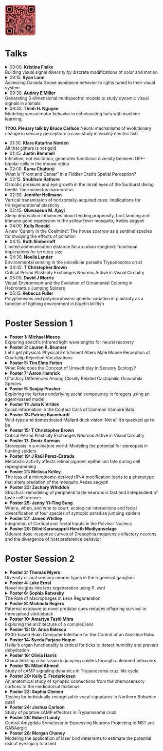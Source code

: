 <img src="qrcode.png" width="100"/><br>

<h1>Talks</h1>
<details>
  <summary>09:00. <b>Kristina Fialko</b><br>Building visual signal diversity by discrete modifications of color and motion</summary>

<p>fialko@uchicago.edu</p>
<p>University of Chicago</p>
<p>Color and pattern are often used in conspecific signaling, but these traits are rarely presented statically. Movement in the form of display behavior is often used during communication and should be integrated in analysis of color and pattern. Displays are typically viewed as more malleable than color and pattern because they can be modified to immediate conditions. Here, I assess the extent to which color patches and displays have co-evolved by conducting a comparative study of aggression displays in 12 species of Old World warblers. Using a combination of high-speed videography and stimulated territorial intrusion experiments, I studied the use of wing movements in several different contexts. Contrary to expectation, I found that the major display remains unvaried across species and contexts, despite interspecific variation in quantity and location of color patches Although displays seem to be essentially the same, there are several exceptions that suggest coevolution of display and patch in response to environmental pressures.</p>

</details>
<details>
  <summary>09:15. <b>Ryan Lunn</b><br>Assessing Canada Goose avoidance behavior to lights tuned to their visual system</summary>

<p>rlunn@purdue.edu</p>
<p>Esteban Fernandez-Juricic (Purdue University); Brad Blackwell  (USDA APHIS)</p>
<p>Birds rely on antipredator behavior to avoid approaching vehicles, like aircraft. When approached by very fast threats such as aircraft, animals must detect and then escape at longer distances to ensure adequate time to avoid an impending collision. One potential solution to increasing the distance at which an animal detects an approaching aircraft is through the use of onboard lighting systems, which have been shown to lead to earlier reactions in some bird species. Importantly, avian vision differs substantially from human vision, particularly in terms of color (wavelength) perception. We used information on the visual system of the Canada Goose to develop a light stimulus of high chromatic contrast, based our knowledge of retinal photoreceptor types, densities, and distribution. Then we ran controlled behavioral experiments, a single-choice test, to understand the responses of Canada geese to lighting treatments (blue, red) and frequencies (steady, pulsing at 2 Hz). Wavelength indeed had a significant effect on the probability avoidance with Canada geese tending to away from the blue light treatment and towards the red light treatment. Additionally, it appears the pulsing light treatment enhanced avoidance response in high ambient light conditions whereas the animals had a higher probability of avoidance in response to the steady light treatment in to the dim ambient light conditions. Our results have implications for onboard lighting design aimed at mitigating bird strikes with the Canada goose, as this species is deemed of high concern due to the safety and economic consequences of bird strikes.</p>

</details>
<details>
  <summary>09:30. <b>Audrey E Miller</b><br>Generating 3-dimensional multispectral models to study dynamic visual signals in animals.</summary>

<p>audreyem@princeton.edu</p>
<p>Benedict G Hogan (Princeton University); Mary Caswell Stoddard (Princeton University)</p>
<p>Animal visual signals are often complex and dynamic. Many visual signals combine aspects of color and pattern with motion in elaborate behavioral displays, adding both spatial and temporal variability to animal color. Despite the recognized importance of spatio-temporal dynamics in animal visual displays, color is frequently treated as a static trait. To understand color signal evolution, it is crucial to capture these spatial and temporal dimensions in our analyses. Technological constraints of current methods limit our ability to analyze colorful visual signals in motion, often leading to the separation of color and behavior in studies of animal signals. Advancements in imaging technologies and the closer integration of fields within ecology and computer science offer new opportunities to characterize dynamic colorful displays in a more comprehensive way. By combining multispectral imaging with photogrammetry and 3D animation, we could analyze these displays in a virtual environment using continuous measures of color that integrate behavior. A key step in developing these virtual methods is creating animatable 3D models with accurate—receiver-specific—color information. Here, we outline a workflow for generating color-accurate 3D models—what we call “3D multispectral models”—and discuss future applications for studying dynamic animal color.</p>

</details>
<details>
  <summary>09:45. <b>Thinh H. Nguyen</b><br>Modeling sensorimotor behavior in echolocating bats with machine learning.</summary>

<p>nguye2t7@mail.uc.edu</p>
<p>Dieter Vanderelst (University of Cincinnati)</p>
<p>Computational models of animal behavior can test hypotheses and reveal limitations in knowledge or understanding. While simulation is a valuable tool, modeling complex sensory behavior is often complicated by the need to select values for unknown model parameters. Moreover, realistically simulating the sensory input experienced by animals is far from trivial. In our computational work on echolocation in bats, we are currently exploring whether machine learning can aid in automatically selecting parameters for models of sensorimotor behavior. We tasked a simulated agent (bat) with moving around an arena constructed of vegetation-like obstacles and approaching objects labeled as food. We postulated bats can successfully forage by appropriately switching between two sensorimotor loops. Using the current sensory input, a neural network activate the governing sensorimotor loop between the two, allowing for a complex mapping between sensory input and actions. We used reinforcement learning to parametrize the neural network. To ensure the acoustic veracity of our simulation environment, we use acoustic data collected using a physical sonar sensor to supply the simulator with a realistic acoustic model of a complex environment. Our results demonstrate the feasibility of using automatic parameter selection in simulation while maintaining the realism of the modeled sensory input.</p>

</details>

<b>11:00. Plenary talk by Bruce Carlson </b>
Neural mechanisms of evolutionary change in sensory perception: a case study in weakly electric fish
<br>

<details>
  <summary>01:30. <b>Klara Katarina Nordén</b><br>All that glitters is not gold</summary>

<p>knorden@princeton.edu</p>
<p>Mary Caswell Stoddard (Princeton University)</p>
<p>Some structural colors in nature are frequently described as giving a metallic sheen - for example hummingbird plumage, jewel beetles and Morpho butterflies. The types of structures underlying these colors include thin-films and photonic crystals. While much attention has been focused on describing the often shifting hues of these structures, there has been no attempt to explain why they appear metallic. We argue that the metallic appearance of some structural colors arise from a combination of two factors: a very low diffuse reflection and a colored specular reflection. This type of reflection is found in metals and is distinct from other material reflections in nature. We suggest that some of the ambiguity surrounding the term "iridescent structural color" can be traced to the frequent confounding of metallic colors with another usage of iridescence: a hue shift with viewing angle. Here, we give metallic a precise meaning distinct from a change in hue with viewing angle. We analyze the reflectance of structurally and pigmentary colored bird plumage and show that some structures that fit our definition of metallic are known to vary little in hue with viewing angle, and some structures that are known to exhibit a pronounced hue shift are not metallic. By separating these two aspects, we simultaneously clarify terminology in structural colors and open up many new interesting questions regarding the perception of metallic colors in animals.</p>

</details>
<details>
  <summary>01:45. <b>Justin Remmell</b><br>Inhibition, not excitation, generates functional diversity between OFF-bipolar cells in the mouse retina</summary>

<p>jdremm01@louisville.edu</p>
<p>Bart Borghuis</p>
<p>In the vertebrate retina, bipolar cells transmit visual information from rod and cone photoreceptors to retinal ganglion cells, which then signal this information to central targets in the brain. The murine bipolar cell population comprises 15 distinct cell types based on genetic expression, morphological characteristics, and light-evoked responses. Functional diversity across bipolar cell types is important and establishes parallel signaling pathways – ‘ON’, ‘OFF’, transient, and sustained that are maintained at subsequent synaptic stages. Yet exactly how different the response properties of identified bipolar cell types are, and what the mechanisms are that generate these differences, remains unclear. For example, it is not known how diverse bipolar cell types encode specific aspects of the visual scene such as temporal contrast and ambient light levels (i.e., luminance). Functional divergence of bipolar cell responses may be due to differences in excitatory or inhibitory signaling from presynaptic partners in a luminance-dependent, cell-type specific manner. To investigate this, we utilized an intact, whole-mount preparation and two-photon fluorescence imaging to target two genetically identified OFF bipolar cell types: one reportedly sustained, BC2, and one reportedly transient, BC4 (Syt2_GFP and Htr2a_EGFP transgenic mouse lines, respectively). Luminance-dependent excitatory and inhibitory inputs were measured using whole-cell patch-clamp electrophysiological recordings. Light-evoked responses were evoked with visual stimuli at increasing luminance levels. Our data show that the light-evoked excitatory drive on to BC2 and BC4 cells was nearly identical whereas the recorded inhibition on to each type was markedly distinct. This shows that light-evoked inhibition, and not excitation, drives functional diversity between these two bipolar cell types. These results further emphasize the significance of synaptic inhibition in shaping diverse neuronal responses in the early visual system.</p>

</details>
<details>
  <summary>02:00. <b>Ruma Chatterji</b><br>What is “Front and Center” in a Fiddler Crab’s Spatial Perception?</summary>

<p>chattera@mail.uc.edu</p>
<p>John E. Layne (University of Cincinnati)</p>
<p>Path integration is a navigation mechanism whereby animals recall their starting point by continuously measuring distances and directions of their movements which are summed to form a single memory-stored vector. This home vector must be stored using some form of coordinates, which establish a frame of reference for the vector, and thus, the animal. Foraging fiddler crabs return to their burrows using this vector-based navigation strategy. While encoding the vector’s length in memory is conceptually straightforward, encoding its direction requires some reference against which the direction is recorded. Put simply, the open question is, what is “front and center” in an animal’s spatial cognition? The most obvious answer is that the vector’s direction is anchored to the animals’ own body axis, but there is reason to believe that this may not be the case, and that horizontal eye position, under the control of an efficient optokinetic system, forms the reference. To test this, we measured eye and body movements during foraging excursions under conditions that allowed either good or poor visual stabilization. Results indicate that crabs with good eye stabilization have more accurate home vectors than those with poor eye stabilization, which favors the eyes-as-vector-reference hypothesis.</p>

</details>
<details>
  <summary>02:15. <b>Shubham Rathore</b><br>Osmotic pressure and eye growth in the larval eyes of the Sunburst diving beetle Thermonectus marmoratus</summary>

<p>rathorst@mail.uc.edu</p>
<p>Ruby Hyland-Brown; Augusta Jester; Isaac Wolff; Joshua Benoit; Elke Buschbeck (University of Cincinnati)</p>
<p>For eyes to maintain proper focus during growth, precise coordination of multiple components is required. This includes the lens and tissues that influence the position of the retina. In animals eye growth can be regulated by both genetic control and visual feedback. While both mechanisms have been characterized in vertebrates and some cephalopods, they have been sparsely addressed in arthropods. For the larval eyes of the predacious diving beetle T. marmoratus evidence suggests that this process is predominantly under genetic control, though specifics remain elusive. However, common physiological processes like transient changes in osmotic pressure could be involved, and we hypothesize that this is the case in T. marmoratus based on their eyes elongating extremely rapidly, within just one-hour post molt. We tested this by exposing larvae to a hyperosmotic medium shortly after their molt, with the expectation that this would interfere with proper eye elongation. We then monitored eye growth, assessed eye focus and evaluated potential deficits in hunting behavior. We found that the hyperosmotic treatment indeed leads to relatively shorter therefore hyperopic (far-sighted) eyes. These data suggest that a biologically ubiquitous mechanism for maintaining homeostasis can be leveraged for the precise regulation of tissue growth.</p>

</details>
<details>
  <summary>02:30. <b>Jennifer Hellmann</b><br>Vertical transmission of horizontally-acquired cues: Implications for transgenerational plasticity</summary>

<p>jhellmann1@udayton.edu</p>
<p>Cassandra Afseth; Andrew Shim; Samantha Anderson; Alison M. Bell (University of Illinois)</p>
<p>There is growing evidence that offspring receive information about their environment vertically from their parents (transgenerational plasticity). At the same time, organisms can gain information about the environment horizontally, from conspecifics. An underexplored possibility is that horizontally-acquired information might be transmitted vertically across generations. For example, non-parents experience predation risk, inducing changes in visual (e.g., antipredator behavior, color) or olfactory (e.g., hormones) cues. If parents detect and respond to those visual or olfactory cues from non-parents, then transgenerational plasticity could be induced even if the parent never experienced predation risk directly. In this study, we provide evidence that horizontally-acquired information can be transmitted vertically across generations. Three-spined stickleback (Gasterosteus aculeatus) fathers produced larval offspring with altered antipredator behavior when they received visual and olfactory cues from predator-chased neighbors. Although fathers never saw the predator, changes in offspring traits were similar to those induced by direct paternal exposure to predation risk. These findings suggest that cues gleaned from conspecifics can be transmitted vertically. The implications of simultaneous horizontal and vertical transmission are widely appreciated in disease and culture; our results suggest that they could be equally important for the maintenance of phenotypic variation and information flow within and across generations.</p>

</details>
<details>
  <summary>02:45. <b>Oluwaseun M. Ajayi</b><br>Sleep deprivation influences blood feeding propensity, host landing and immune gene expression in the yellow fever mosquito, Aedes aegypti</summary>

<p>ajayiom@mail.uc.edu</p>
<p>Evan S. Smith (University of Cincinnati); Lucas A. Gleitz (University of Cincinnati); Justin M. Marlman (University of Cincinnati); Clément Vinauger (Virginia Polytechnic Institute and State University); Joshua B. Benoit (University of Cincinnati)</p>
<p>In insects, sleep deprivation (SD) significantly impacts a diverse range of essential processes including metabolism, reproduction, cognition, and immunity. We have recently established the sleep profiles of mosquitoes, showing the occurrence of more sleep in the nighttime and daytime for day-active and night-active species, respectively. Here, we evaluate how SD impacts some indices of vectorial capacity using behavioral and gene expression assays. Aedes aegypti mosquitoes were subjected to sleep deprivation in the dark phase (where sleep is well consolidated) through the delivery of vibration stimuli, which caused a reduction in blood-feeding propensity (about 54%) and host landing relative to control mosquitoes 4 hours post SD. RNA-seq analysis identified 112 upregulated and 64 downregulated genes in sleep-deprived mosquitoes with respect to those allowed full sleep. Functional enrichment analysis showed an increase in factors associated with defense and immune responses, which are critical for mosquitoes as vectors of pathogenic organisms. Results from this study provide insight into the potential influence of sleep deprivation in mosquitoes on disease transmission.</p>

</details>
<details>
  <summary>04:00. <b>Kelly Ronald</b><br>A new ‘Canary in the Coalmine’: The house sparrow as a sentinel species for studying the effects of pollution</summary>

<p>ronald@hope.edu</p>
<p>Dr. Gonzalez Pech, Sarah Grimes, Linda Nduwimana, Lindsay Jankowski, Molly McLinden, Olivia Sprys-Tellner, Peyton Hallemann, and Jacob Bergstrom (Hope College)</p>
<p>Urbanization has increased pollution in our cities; this pollution includes both physical particulate matter (PM) and sensory (e.g. noise) pollution. Our lab is interested in exploring the effects of urbanization on an avian model, the house sparrow (Passer domesticus). House sparrows cohabitate around humans and are exposed to the full range of anthropogenic pollutants. We combined both an observational and experimental approach to investigate how the Auditory Brainstem Response is altered with exposure to urbanization and iron oxide nanoparticles (IONPs), a main component of PM. We hypothesized that hearing sensitivity would be negatively affected by urbanization level and by exposure to IONPs. Our preliminary results suggest that auditory thresholds (i.e., the lowest level of sound that can be distinguished) are impacted by both an urbanization gradient and exposure to IONPs but that this relationship is frequency-dependent. Our data will inform how avian species are impacted by human activity.</p>

</details>
<details>
  <summary>04:15. <b>Ruth Simberloff</b><br>Limited communication distance for an urban songbird: functional implications for territory size</summary>

<p>rsimberloff@gmail.com</p>
<p>Jennifer Phillips (Texas A&M University); Graham Derryberry (University of Tennessee); Elizabeth Derryberry (University of Tennessee)</p>
<p>Many studies demonstrate that urban noise interferes with animal communication by masking acoustic signals such as birdsong, but the functional consequences of impaired communication are still not well understood. Although many bird species sing at higher amplitude in noise pollution, communication distance is still reduced in noisy urban soundscapes. Song is a long-distance signal that functions to attract a mate and defend a territory, so a reduction in communication distance could negatively influence a male’s reproductive or competitive success. Reduced territorial success could manifest as more frequent territorial intrusions, reduced territory quality, or reduced territory size. We examined the relationship between communication distance and territory size in white-crowned sparrows (Zonotrichia leucophrys) across an urban-rural gradient in the San Francisco Bay Area in Spring 2021. We mapped the territories of male white-crowned sparrows and calculated territory size as the 95% utilization distribution using a kernel density estimator. We measured the amplitude of each male’s songs as well as background and ambient noise levels on his territory, which we then used to calculate the communication distance of each song. We found the mean communication distance of each individual and assessed its relationship to territory size. the communication distance of a bird’s songs significantly predict his territory size, such that birds with shorter communication distance tend to have smaller territories. This suggests that communication distance may influence the size of songbird territories. This finding strengthens our understanding of the link between communication and its fitness-related functions – an important frontier in the study of birdsong. It also underlines the potential complexity of the impacts of the anthropogenic soundscape upon animal behavior.</p>

</details>
<details>
  <summary>04:30. <b>Noelia Lander</b><br>Environmental sensing in the unicellular parasite Trypanosoma cruzi</summary>

<p>landernm@ucmail.uc.edu</p>
<p>Miguel Chiurillo, Milad Ahmed, Joshua Carlson, Holland Tolliver, and Aqsa Raja</p>
<p>Trypanosoma cruzi life cycle alternates between a vertebrate host and an insect vector. To survive drastic microenvironmental changes it differentiates into four developmental stages. How the parasite senses these changes and what are the main players in these signal transduction pathways, are some of the questions we seek to answer. 3',5'-cyclic AMP (cAMP) is a universal second messenger that mediates cell differentiation in T. cruzi. Adenylyl cyclases (ACs) catalyze the conversion of ATP to cAMP, while phosphodiesterases (PDEs) remove the intracellular signal. Canonical cAMP effectors (EPAC and PKA) are either absent or cAMP unresponsive in trypanosomes. cAMP response proteins (CARPs) are proposed alternative effectors. We have identified different cAMP signaling players in two microdomains of the parasite: the distal flagellar domain and the contractile vacuole complex. Generating mutant cell lines for the overexpression of ACs, endogenous tagging of putative cAMP effectors and ablation of CARP genes, we found that cAMP plays a role in cell adhesion and osmoregulation, highlighting the importance of this second messenger throughout T. cruzi life cycle. We hypothesize that the contractile vacuole and the flagellar tip of T. cruzi are cAMP signaling domains where it senses osmotic stress and cell contact, triggering cell adhesion and differentiation.</p>

</details>
<details>
  <summary>04:45. <b>T Christopher Brown</b><br>Critical Period Plasticity Exchanges Neurons Active in Visual Circuitry</summary>

<p>tcbrow12@louisville.edu</p>
<p>AW McGee (University of Louisville)</p>
<p>Abnormal visual experience during a developmental critical period can yield enduring deficits in visual function. Yet how experience-dependent plasticity alters the properties of individual neurons and composition of visual circuitry are unclear. Here we measured with calcium imaging how monocular deprivation during the critical period disrupts binocularity for thousands of neurons in visual cortex. Tracking the tuning properties of nearly a thousand neurons revealed that abnormal vision interconverts monocular and binocular neurons to alter eye dominance through the ratio of monocular neurons. In addition, some neurons more responsive to the deprived eye were silenced and previously unresponsive neurons were recruited. Thus, plasticity during the critical period adapts to recent experience by both altering the tuning properties of responsive neurons and exchanging neurons active in visual circuitry.</p>

</details>
<details>
  <summary>05:00. <b>David J Morris</b><br>Visual Environment and the Evolution of Ornamental Coloring in Habronattus Jumping Spiders</summary>

<p>morri2dd@mail.uc.edu</p>
<p>Helean Shelton (University of Cincinnati); David Outomuro (University of Pittsburgh); Nathan Morehouse (University of Cincinnati)</p>
<p>The sensory drive hypothesis predicts that organismal signals and the sensory systems perceiving them will become adapted to local environments under selection to increase signaling efficacy. Courtship signals are particularly interesting because their divergence can lead to reproductive isolation and eventual speciation. Thus, evaluating to what extent sensory drive may be responsible for the evolutionary diversification of courtship signals promises to deepen our understanding of the processes governing speciation. The paradise jumping spiders (genus Habronattus) of North America are an excellent study system for questions of signal divergence and diversification. Males have evolved complex multimodal courtship displays to convince large cannibalistic females that they are mates instead of meals. Visual appearance of male spiders varies greatly between species, perhaps caused by adaptation via sensory drive to the diverse range of habitats that this genus lives in. To test whether male color ornaments have evolved by sensory drive, we collected individuals from two dozen species of Habronattus found in diverse environments across North America. We characterized the light environments of multiple microhabitats per species with a field-portable spectrometer to measure the illuminance and background reflectance. We then measured both male and female spiders’ anterior facing colors using hyperspectral imaging, capturing hundreds of reflectance spectra for each specimen. Finally, we combined these high-throughput reflectance spectra and environmental measurements with Habronattus color vision parameters in a receptor noise limited modeling framework to determine how salient male ornaments are within their native habitats versus those of congeners. Future work will incorporate ornamental salience data and phylogenetic comparative methods to determine whether the relationship between organismal signal and environmental variation has impacted the diversification of genus Habronattus.</p>

</details>
<details>
  <summary>05:15. <b>Rebecca Fuller</b><br>Polyphenisms and polymorphisms: genetic variation in plasticity as a function of lighting environment in bluefin killifish</summary>

<p>rcfuller@illinois.edu</p>
<p>Ben Sandkam, Joe Travis, Katie McGhee, Matt Schrader (University of Louisville)</p>
<p>The presence of stable color polymorphisms within populations begs the question of how genetic variation is maintained. Consistent variation among populations in coloration, especially when correlated with variation in lighting conditions, raises questions about whether lighting conditions affect either the fulcrum of those balanced polymorphisms, the plastic expression of coloration, or both. Color patterns in male bluefin killifish provoke both types of questions. Red and yellow morphs are common in all populations. Blue males are more common in tannin-stained swamps relative to clear springs. Here we combined crosses with a manipulation of light to explore how genetic variation and phenotypic plasticity shape these patterns. We found that the variation in coloration is attributable mainly to two axes of variation: (1) a red-yellow axis with yellow being dominant to red, and (2) a blue axis that can override red-yellow and is controlled by genetics, phenotypic plasticity, and genetic variation for phenotypic plasticity. The variation among populations in plasticity suggests it is adaptive in some populations but not others. The variation among sires in plasticity within the swamp population suggests balancing selection may be acting not only on the red-yellow polymorphism but also on plasticity for blue coloration.</p>

</details>
<h1>Poster Session 1</h1>
<details>
  <summary><b>Poster 1: Michael Meece</b><br>Exploring specific infrared light wavelengths for neural recovery</summary>

<p>Elke Buschbeck, Thiane Thiam, Ngozi Okeke</p>
<p>It has previously been shown that long-wavelength light in the near-infrared to infrared range can promote healing of damaged tissue. While poorly understood, this is likely mediated by modulation of metabolic activity relating to the rate of ATP production. Retinal degeneration and recovery are powerful models in which to study this phenomenon. Biochemical assays have shown that 810 nm and 950 nm light can increase or decrease the production rate of ATP respectively. However, the impact of these wavelengths on retinal health has not been assessed. We investigated the recovery of the retina in White (w1118) mutant Drosophila melanogaster following a regime of light-induced damage and subsequent repeated exposure to either 810 nm or 950 nm light. Retinal health was examined electrophysiologically via electroretinography and by investigating the retinal ultrastructure. We found that 810 nm light promoted retinal recovery, whereas 950 nm light impeded recovery. These findings are consistent with previous implications about the importance of ATP in the recovery of damaged tissues and highlight how modulation with highly specific wavelength bands can have very different effects on neural health.</p>

</details>
<details>
  <summary><b>Poster 3: Lauren R. Brunner</b><br>Let’s get physical: Physical Enrichment Alters Male Mouse Perception of Courtship Rejection Vocalizations</summary>

<p>Aejah M. Van Dyke, Tuskegee University; Dr. Laura M. Hurley, Indiana University</p>
<p>Both sensory and motor environmental enrichment (EE) are often employed in laboratory settings in order to improve animal welfare through promoting more naturalistically complex environments. However, few studies have explored the effects of EE on social communication. Here, we evaluate the effects of both social and physical enrichment on the perception of negatively valenced vocal signals in male house mice. During courtship interactions, female mice produce broadband vocalizations (BBVs, or squeaks), which can be associated with courtship rejection. Male mice produce prosocial USVs in courtship interactions and decrease their USV output in response to BBV playback. In this study, we used a 2x2 experimental design in which mice were either in social housing (S+) or isolated housing (S-), and either physically enriched housing (P+), or physically deprived housing (P-) for four weeks, creating four distinct groups with varying levels of social and physical enrichment: S+P+, S+P-, S-P+, and S-P-. Mice then underwent a split cage paradigm in which limited contact with a female mouse was allowed through a plexiglass barrier for fifteen minutes during which they were exposed to 5 minutes of silence (baseline), 5 minutes of BBV playback, and another 5 minutes of silence (recovery). USV production was measured to gauge perception of the BBVs. There was a significant effect of both social and physical enrichment level on baseline USV production, with P+ increasing and S+ decreasing baseline USV production. Mice exposed to physical enrichment, regardless of their social enrichment level, also produced significantly longer USVs than physically deprived mice. Physical enrichment also altered mouse perception of courtship rejection signals and the trajectory of vocal behavior during and after BBV playback, with P+ causing a decreased response to playback and decreased recovery after playback. Surprisingly, social treatment did not significantly affect these measurements, suggesting that physical enrichment powerfully alters mouse perception and vocal production in a social interaction, while social enrichment alone does not.</p>

</details>
<details>
  <summary><b>Poster 5: Tim Elmo Feiten</b><br>What Role does the Concept of Umwelt play in Sensory Ecology?</summary>

<p></p>
<p>Jakob von Uexküll (1864 – 1944) coined the concept of Umwelt to talk about the different worlds experienced by animals according to their specific sensory and motor capabilites. He had an important influence on ethology, partly through the work of Konrad Lorenz, and the term Umwelt is still used today in some fields of biology. I want to find out two things: a) How prevalent is the term Umwelt among sensory ecologists today and what do they take it to mean? b) What role does the subjective experience of animals play for sensory ecology in general? My poster poses these two questions to the scientists present at Sensorium 2022 and serves as a general invitation for dialogue about the status of subjective experience in the study of behavior, sensation, and environments. To provide some more structure for possible conversations, the poster summarizes two main lines of historical disagreement about Uexküll’s thought: Do Umwelten belong to individual organisms or to entire species? And is an Umwelt selected from a larger set of pre-existing elements or is it actively constructed by the living subject?</p>

</details>
<details>
  <summary><b>Poster 7: Aaron Hamrick</b><br>Olfactory Differences Among Closely Related Cactophilic Drosophila Species</summary>

<p>Stephanie M. Rollmann and John E. Layne</p>
<p>Evolutionary divergence of behavioral traits during adaptation to changes in the environment has been well documented in many animals. This divergence is often manifested in sensory systems, for instance, changes in the available host plants leads to shifts in behavioral preference of the insects that exploit them, and changes in the olfactory system that the insects use to identify and locate them. Some progress has been made in understanding the neural basis of such sensory modifications, both within and between Drosophila species. Shifts in host plants have been shown to correspond with changes in the sensitivity and selectivity of olfactory sensory neurons (OSNs) to odor cues and/or changes in the number of select subtypes of OSNs. However, the extent to which such changes are lineage-specific, and thus due more to ancestry than to adaptation, remains to be determined. This research examines odorant responses by OSNs in six closely related pairs of Drosophila species from the Drosophila repleta group that feed and breed on cactus. Results indicate marked differences in neurophysiological response from several study species who have shifted host plant preference from the ancestral cactus – prickly pear – to columnar cactus, or to both the ancestral and new type of cactus, i.e., they have become polymorphic.</p>

</details>
<details>
  <summary><b>Poster 9: Sanjay Prasher</b><br>Exploring the factors underlying social competency in foragers using an agent-based model</summary>

<p>Elizabeth A. Hobson, University of Cincinnati</p>
<p>Social connectedness allows animals to benefit from conspecifics (e.g., by gaining valuable information from knowledgeable individuals). Socially competent animals should affiliate more with informed individuals to increase the chances of benefiting from their activity. We used an agent-based model to evaluate how access to a food resource impacts an informed agent’s social centrality when conspecifics have varying degrees of social competence. We modeled foraging on a food patch, which only an informed individual can activate, and tested how attention (probability of perceiving successful foragers), preference (probability of approaching successful foragers), and memory (number of time steps remembered) affected foraging success. To understand whether these parameters may underlie social competency, we compared the foraging success of non-producers and the producer’s strength in a proximity network between simulations with different combinations of parameter values. This modeling approach will serve as a useful tool in understanding the potential cognitive mechanisms underlying social competency and producing predictions for empirical work.</p>

</details>
<details>
  <summary><b>Poster 11: Julia K Vrtilek</b><br>Social Information in the Contact Calls of Common Vampire Bats</summary>

<p>Grace Smith-Vidaurre (Rockefeller University, University of Cincinnati) and Gerald G. Carter (The Ohio State University, Smithsonian Tropical Research Institute)</p>
<p>When adult common vampire bats (Desmodus rotundus) are socially isolated, they produce contact calls. These calls contain enough information for individual recognition and can attract past food-sharing partners. However, it remains unclear whether vampire bat contact calls also contain other social information. Other bat species have been shown to produce learned vocalizations that convey group identity and allow them to recognize unrelated groupmates. To identify what social information vampire bat contact calls contain, we recorded more than 800,000 contact calls made by 76 individuals from seven colonies. To determine pairwise vocal similarity, we used 27 spectral and temporal measures of calls to classify calls to bats. We then asked whether calls contained three types of social information by testing whether multivariate acoustic distance was predicted by kinship (based on known maternities and 17 microsatellite markers), familiarity (time spent together in captivity), and the strength of social bonds (rate of food sharing). Our preliminary results indicate that call similarity is higher in kin (vs nonkin), pairs from the same wild colony (vs different colonies), nonkin pairs from distant sites housed together in captivity (vs pairs that did not meet), and nonkin that share food (vs nonkin that did not). These results are consistent with vocal convergence during social bond formation.</p>

</details>
<details>
  <summary><b>Poster 13: Patrice Baumhardt</b><br>Wild-type and domesticated Mallard duck vision: Not all it’s quacked up to be.</summary>

<p>, Purdue University Department of Biological Sciences</p>
<p>The use of domesticated avian model species (e.g. Chicken and Pigeon) have been used prevalently in the literature to characterize the vision of all birds within their clade. Over the past few decades, evidence has accumulated revealing there is a large amount of variation in the anatomical and physiological properties between different avian species visual systems. Are model species in the literature representative of their clade or even their own species in its wild-type form? We characterized the visual system of adult Mallard ducks, both in the wild-type form (Anas platyrhynchos) and the domesticated form (Anas platyrhynchos domesticus). We found differences in eye size, visual pigment sensitivity, oil droplet absorbance, and the relative density of the photoreceptors across the retina between the two forms. Behavioral studies are needed to confirm how these visual system characteristics could affect the behavior of the wild-type and domesticated mallard, but our findings indicate that caution is needed when characterizing a wild species’ visual system based entirely on its domesticated form.</p>

</details>
<details>
  <summary><b>Poster 15: T Christopher Brown</b><br>Critical Period Plasticity Exchanges Neurons Active in Visual Circuitry</summary>

<p>AW McGee University of Louisville</p>
<p>Abnormal visual experience during a developmental critical period can yield enduring deficits in visual function. Yet how experience-dependent plasticity alters the properties of individual neurons and composition of visual circuitry are unclear. Here we measured with calcium imaging how monocular deprivation during the critical period disrupts binocularity for thousands of neurons in visual cortex. Tracking the tuning properties of nearly a thousand neurons revealed that abnormal vision interconverts monocular and binocular neurons to alter eye dominance through the ratio of monocular neurons. In addition, some neurons more responsive to the deprived eye were silenced and previously unresponsive neurons were recruited. Thus, plasticity during the critical period adapts to recent experience by both altering the tuning properties of responsive neurons and exchanging neurons active in visual circuitry.</p>

</details>
<details>
  <summary><b>Poster 17: Deniz Korman</b><br>Stereopsis in a miniature world: Modeling the potential for stereopsis in hunting spiders</summary>

<p>Nathan I. Morehouse</p>
<p>The ability to perceive the spatial structure of one's environment is an integral part of vision. As such, most sighted animals possess the ability to extract depth information via their eyes. Yet, our understanding of depth perception is mostly limited to vertebrate, and largely primate systems. Hunting spiders present an opportune system to expand our understanding of depth perception to invertebrates. Equipped with 4 pairs of camera eyes and unmatched spatial resolution for animals their size, hunting spiders can navigate 3D environments, plan detours, and catch prey from a distance with precise lunges. These behaviors require acute spatial information, but we know very little about how these spiders perceive depth. In particular, the use of stereopsis by hunting spiders has been largely dismissed; their closely-positioned eyes (<< 1cm separation) are assumed to limit the utility of binocular disparity. However, binocular disparity is dictated by viewing distance, as well as eye separation, and the common dismissal fails to account for the short distances at which these miniature animals interact with their environment. We modeled the binocular disparity between eye-pairs of different hunting spider families viewing targets at behaviorally relevant distances. Our results indicated that some spider species have visual systems that allow them to utilize stereopsis and obtain precise depth information, whereas others do not have high enough acuity to detect small disparities. In fact, the binocular disparities for the stereoscopic species were comparable to those of toads, another non-primate system known to utilize stereopsis. This is a first step in our ongoing efforts to explain depth perception across hunting spiders through morphological and behavioral studies.</p>

</details>
<details>
  <summary><b>Poster 19: J Raúl Perez-Estrada</b><br>Metabolic activity affects retinal pigment epithelium fate during cell reprogramming</summary>

<p>perezej@miamioh.edu, J. Raúl Perez-Estrada, Jared A. Tangeman, Maeve Proto-Newton, Harshavardhan Sanaka, Byran Smucker, and Katia Del Rio-Tsonis</p>
<p>Metabolism is a network of biochemical reactions that occurs in all organisms. It is necessary to produce the energy and metabolites required by living organisms for biological functions. However, how metabolic activity affects or regulates cellular processes such as cell proliferation, cell differentiation, and cell reprogramming is not entirely understood. Here, we characterized the reprogramming of the retinal pigment epithelium (RPE) using RPE explants collected from chicken embryos. RPE is a plastic tissue capable of reprogramming into the retina in the presence of FGF2. Using RNAseq, we found that glycolysis genes were upregulated during reprogramming along with cell proliferation and neural genes. In contrast, RPE-related genes were downregulated in the presence of FGF2, indicating that RPE cells had lost their identity. By manipulating the cell media composition, we found that glucose, glutamine, and pyruvate are carbon sources that can be used by the RPE to be able to reprogram. Glycolysis inhibition blocks RPE reprogramming independently of the carbon source, indicating a requirement of this pathway for RPE reprogramming. Interestingly, induction of oxidative metabolism (OXPHOX) by activation of PDH, promotes an epithelial-mesenchymal transition (EMT) program that is FGF2 dependent. Supplementation of the medium with N-Acetyl Cysteine (NAC), partially redirects RPE to a neural fate when OXPHOX is activated, suggesting OXPHOX might produce an oxidative environment that promotes RPE reprogramming into mesenchyme fate. These findings provide evidence of how metabolism affects the cellular fate of plastic tissues such as RPE. In addition, our results might contribute to understanding RPE-related diseases such as age-related macular degeneration.</p>

</details>
<details>
  <summary><b>Poster 21: Melissa Kelley</b><br>The loss of a microbiome-derived tRNA modification leads to a phenotype that alters predation of the mosquito Aedes aegypti</summary>

<p>Shubham Rathore (University of Cincinnati), Melissa Uhran (University of Cincinnati), Elke K. Buschbeck (University of Cincinnati), Joshua B. Benoit (University of CincinnatiC)</p>
<p>Transfer RNA (tRNA) bring the amino acid to the ribosome during protein synthesis. Chemical modifications to tRNA are required for proper functioning and accurate translation of messenger RNA codons. Modification to the anticodon influences decoding of codons by the tRNA and thus directly affects protein synthesis. Queuosine (Q) is an anticodon modification required for decoding codons of four amino acids. Q is synthesized in bacteria and eukaryotes have enzymes to salvage it from their microbiome. In mosquitoes, the microbiome affects immune response, environmental changes, and reproduction. Given mosquitoes are unable to synthesize Q, we hypothesized that the microbiome is critical to the maintenance of Q levels. Here, we show that growth of mosquito larvae with a microbiome of only E. coli lacking Q (∆queA) leads to lower Q levels in larval tRNA. Furthermore, we demonstrate that there are phenotypic effects on the coloration of ∆queA larvae. Lower Q levels correlate with less pigmentation and likely melanin which is critical to mosquito physiology. Lastly, we evaluate the effects on predation of mosquito larvae by the sunburst diving beetle (Thermonectus marmoratus). Overall, we show that the microbiome composition affects tRNA modification levels which affects phenotypes that alter predation of mosquito larvae.</p>

</details>
<details>
  <summary><b>Poster 23: Zachary Whiddon</b><br>Structural remodeling of peripheral taste neurons is fast and independent of taste cell turnover</summary>

<p>Aaron McGee, Robin Krimm</p>
<p>Taste receptor cells are constantly replaced in taste buds as old cells die and new cells migrate in from a pool of progenitors at the base of each bud. The perception of taste relies on new receptor cells integrating with existing neural circuitry, yet how these new cells connect with a taste neuron is unknown. Do taste neurons seek out new taste cells in the bud? Or is the axonal arbor of taste neurons fixed and taste cells migrate to replace older cells or contact the axon at a new location? We measured the motility and branching of individual taste receptive arbors, the portion of the axon innervating taste buds, over time with two-photon in vivo microscopy. Terminal branches of taste receptive arbors continuously and rapidly remodel within the taste bud. This remodeling is faster than predicted by taste bud cell renewal. However, taste receptive arbors did enter a new taste bud in longitudinal imaging studies lasting 100 days. Surprisingly, ablating new taste cells with chemotherapeutic agents revealed that remodeling of the terminal branches of taste receptive arbors does not rely of the renewal of taste bud cells. Thus, taste buds are innervated by a stable number of taste neurons that are constantly remodeling their branching patterns independent of taste cell turnover. This axonal structural plasticity provides a mechanism for the continuity of function for taste neurons.</p>

</details>
<details>
  <summary><b>Poster 25: Jenny Yi-Ting Sung</b><br>Where, when, and who to court: ecological interactions and facial diversification of four species of syntopic paradise jumping spiders</summary>

<p>David J. Morris, University of Cincinnati; David Outomuro, University of Pittsburgh; Nathan I. Morehouse, University of Cincinnati</p>
<p>During courtship, animals face the challenge of communicating their identity or status to the appropriate audience, e.g., viable, receptive mates. The costs of being misidentified can often be high, ranging from wasted energy and reproductive resources to loss of life, as seen in precopulatory sexual cannibalism in spiders. So what traits do animals rely on to communicate their species identity? In paradise jumping spiders (genus /Habronattus/), males flaunt colorful and distinctive species-specific facial patterns. We hypothesized that male /Habronattus/ faces may contribute to communicating species identity, and these faces may have diversified in response to reinforcement selection. In this study, we characterized the spatiotemporal niche partitioning and male facial patterns of 4 syntopic /Habronattus/ species. We predicted that species with less niche partitioning (i.e., higher likelihood of interspecific interactions) would exhibit greater divergence in male facial patterns. First, we evaluated niche partitioning by quantifying habitat usage, spatiotemporal distribution and overlap, and interactions of spiders at the Edge of Appalachia Nature Preserve, Ohio. Next, we quantified spider facial patterns using hyperspectral imaging techniques. Lastly, we examined the relationship between spatiotemporal niche partitioning and facial pattern divergence. We discuss the results in the context of likely ecological and behavioral reproductive isolation in this syntopic community.</p>

</details>
<details>
  <summary><b>Poster 27: James Whitley</b><br>Integration of Cortical and Tectal Inputs in the Pulvinar Nucleus</summary>

<p>Kierra Mason: ASNB, University of Louisville; Nazratan Naeem: ASNB, University of Louisville; Sean Masterson: ASNB, University of Louisville; Arkadiusz Slusarczyk: ASNB, University of Louisville; Martha Bickford: ASNB, University of Louisville</p>
<p>Across sensory modalities, the segregation of distinct features of the sensory environment into parallel streams of information has proven a fundamental organizing principle. In the pulvinar nucleus (PUL), extensive reciprocal connections with most visual cortical areas and a lack of clearly defined cell types have made it difficult to link its anatomical organization with functional response properties. However, study of the projections from the superior colliculus (SC) to the PUL can provide a starting point for deciphering how anatomically defined components may be differentially involved in the various functions ascribed to the PUL. Using confocal microscopy, we observed a region occupying the caudal medial PUL that received highly convergent, bilateral projections from SC, whereas a region occupying the lateral PUL received only ipsilateral, topographically organized inputs from SC. Additionally, inputs to these anatomically defined regions showed a high degree of convergence with inputs from both layer 5 and layer 6 cortical neurons and displayed unique short term synaptic plasticity. Our results indicate a surprising level of convergence across anatomically defined PUL regions, highlighting its importance in integrating a diversity of visual information.</p>

</details>
<details>
  <summary><b>Poster 29: Dilini Karunappuli Herath Mudiyanselage</b><br>Odorant dose-response curves of Drosophila mojavensis olfactory neurons and the divergence of host preference behavior</summary>

<p>John E. Layne, Stephanie M. Rollmann, Department of Biological Sciences, University of Cincinnati, Cincinnati, OH 45221, USA</p>
<p>Animal habitats may contain heterogeneities in important factors such as the plants that are locally available. Animals that specialize on these plants may encounter different plant-derived sensory cues in different locales. Evolutionary adaptation to different plant cues may result in evolutionary divergence, reproductive isolation, and speciation. Divergent traits include behavioral preference for local plants and sensitivity to plant cues in the peripheral nervous system. The cues and sensations involved are primarily chemical and olfactory, the latter initiated by olfactory sensory neurons (OSNs) that express odorant receptor genes. The cactophilic fly Drosophila mojavensis occurs as four geographically isolated populations in the deserts of southwestern North America. Each population is an obligate specialist that feeds and breeds on one of four different cactus species. A model for incipient speciation, D. mojavensis has been studied for their olfactory responses (behavioral and neuro-sensory) to odorants, especially cactus-derived volatiles. This revealed differences between the populations in OSN sensitivity which are hypothesized to have arisen due to variation in receptor expression or amino acid sequence, each of which are major ways for species to evolve divergence in sensory capability and behavior. In the present study we characterize the differential sensitivity – adaptive divergence – of D. mojavensis OSNs to a range of concentrations of stimulus odorants, rather than the more typical single concentration. The resulting dose-response curves provide a more definitive measure, compared to single concentrations, of the amount, direction and even the existence of any potential divergence, indicated by a left- or rightward shift of the curve. Also, the slope of the curve shows the binding affinity of the OSNs, which may provide a hint as to the mechanistic cause of the divergence, e.g., difference in receptor expression levels, difference in receptor amino acid sequences.</p>

</details>
<h1>Poster Session 2</h1>
<details>
  <summary><b>Poster 2: Thomas Myers</b><br>Diversity or oral sensory neuron types in the trigeminal ganglion.</summary>

<p>Joe Breza - University of Eastern Michigan, Robin Krimm University of Louisville</p>
<p>The trigeminal ganglion is home to somatosensory neurons whose processes innervate the entire head and neck. To date, little is known about somatosensory neuron types that innervate the oral cavity. Here, I recorded from mechanosensitive and thermosensitive neurons innervating the oral cavity. I found that the tongue was innervated by slow adapting (SA) or rapid adapting (RA) based on their response to force, and further categorized by their conduction velocity. A subset of anterior tongue and lip mechanosensory neurons were optogenetically identified as Parvalbumin+ (Pvalb+). Pvalb+ neurons tended to be fast Aβ, rapidly adapting neurons. To examine the innervation patterns of these neurons, I labeled them at different ages and compared their patterns to other known markers for somatosensory types that innervate tongue. Pvalb+ neurons are not visible until later postnatal ages, they innervate most fungiform papillae. Pvalb+ neurons also innervated fewer filiform papillae than both Neurofilament+ and CRGP+ neurons. In addition, they have distinctive morphological characteristics compared to another later appearing somatosensory population innervating the tongue (vGlut3+ neurons). These findings lay the groundwork for understanding sensory innervation of the oral cavity.</p>

</details>
<details>
  <summary><b>Poster 4: Lake Ernst</b><br>Novel insights into lens regeneration using P. watl</summary>

<p>ernstpl@miamioh.edu, Georgios Tsissios, Gabriella Theodoroudis-Rapp, Weihao Chen, Anthony Sallese, Byran Smucker, Junfan Chen, Tom Xu, Sophia Ratvasky, Hui Wang, Katia Del Rio-Tsonis</p>
<p>For over two centuries, researchers have been investigating the mechanisms that facilitate tissue regeneration. Newts are known as ‘champions of regeneration’, since they have a remarkable ability to regenerate many tissues including cardiac, neural, and eye tissues such as the retina and lens regardless of age. Historically, traditional protocols have been utilized to provide insights into lens regeneration such as histology or immunodetection, which requires animal sacrifice and limits tracking of lens regeneration over time using the same animal. In recent years, robust technologies have emerged that aim to provide deeper insights into these processes in vivo. One such technology is Optical Coherence Tomography (OCT), an emerging technology that provides detailed, real-time illustrations of these processes in live animals, using light scatter detection software. Using Pleurodeles waltl as a model organism, along with OCT, we were able to obtain accurate 3D in vivo representations of the process of lens regeneration at different ages (larvae, juveniles, and adults). Previous work has shown that newts do not lose their ability to regenerate their lens with age. However, we found that the rate of lens regeneration declines as the animals age. These results are consistent with findings that cell-cycle reentry and clearance of the extracellular matrix (ECM) was delayed at older ages. Our results suggest that while age does not limit regeneration competence, it does impact the rate of regeneration. Further studies in P. watl, including the determination of the role of extracellular matrix remodeling during regeneration will be important in providing clues to this 200-year-old mystery.</p>

</details>
<details>
  <summary><b>Poster 6: Sophia Ratvasky</b><br>The Role of Macrophages in Lens Regeneration</summary>

<p>ratvassc@miamioh.edu, Georgios Tsissios, Anthony Sallese, J. Raul Perez-Estrada, Jared A. Tangeman, Weihao Chen, Byran Smucker, Arielle Martinez, Hui Wang, Katia Del Rio-Tsonis</p>
<p>Purpose: For many decades, scientists have been trying to better understand the fascinating scar-free injury response known as regeneration. Many studies have shown that macrophages are required for successful regeneration across a wide demographic of animals. We aimed to investigate the role of macrophages during lens regeneration in the P. waltl. 
 Methods: To assess how macrophage depletion affects the process of lens regeneration, we targeted macrophages by the use of clodronate liposomes. Intraocular injections of control or clodronate liposomes were performed immediately after lentectomy, and at 2 and 4 dpl. At 30 dpl, eyes were collected, processed, and sectioned to be used for immunohistochemistry. 
 Results: All the macrophage-depleted eyes failed to form a lens. Early macrophage depletion resulted in a significant decrease in cell proliferation, induced an unresolved cellular accumulation, prolonged inflammation, caused a fibrotic-like response as well as abnormalities in extracellular matrix remodeling.
 Conclusion: Macrophages are necessary for lens regeneration and that when depleted, newts sustain a fibrotic response similar to the one observed in humans. Further investigating the cellular and molecular mechanisms behind lens regeneration will contribute many advances to the developmental biology field.</p>

</details>
<details>
  <summary><b>Poster 8: Michaela Rogers</b><br>Paternal exposure to novel predator cues reduces offspring survival in threespined stickleback</summary>

<p>Jennifer Hellmann</p>
<p>Climate change induces rapid changes to the environment such as introducing invasive species. Organisms can cope through transgenerational plasticity (TGP), occurring when parental experiences influence offspring phenotypes. TGP can prime offspring for future environments, but it is less known how parents use sensory cues to detect environmental shifts (i.e. increased predation). Individuals may rely on one cue (e.g. visual, olfactory) or use different cues simultaneously. I exposed threespined stickleback (Gasterosteus aculeatus) males to cues of a novel trout predator prior to fertilization for 10 days. I examined paternal behavior pre and post-exposure, and measured MHC expression with qPCR. MHC expression can reflect condition: sticklebacks with high MHC expression have worse condition and more stress. I generated offspring after the last exposure with IVF and tested them for antipredator behavior and survival against a live predator. Fathers exposed to visual cues oriented more to and spent time closer to the novel predator post-exposure on day one; MHC analysis is ongoing. Further, offspring survival decreased if fathers received visual cues. The visual cue was the only cue to elicit a change in paternal behavior and have a transgenerational effect on offspring, suggesting its importance for the recognition of novel predators in sticklebacks.</p>

</details>
<details>
  <summary><b>Poster 10: Amartya Tashi Mitra</b><br>Exploring the architecture of a complex lens</summary>

<p>Shubham Rathore, Elke Buschbeck - University of Cincinnati</p>
<p>One of the most important features of eyes are lenses, structures which focus light precisely onto the retina. The process of lens development is well documented in vertebrates, in which the lens is a cellular structure that grows in layers. However, even though morphologically similar, insect lenses are made of secreted proteins, and how these are integrated to form a functional lens remains relatievely unexplored. To investigate how specific lens proteins contribute to accurate lens construction, we used RNAi to knock down lens3, a key lens protein of the visually guided predatory larvae of sunburst diving beetles, Thermonectus marmoratus. These are the only known extant organism with bifocal lenses, and lens3 is known to be expressed in lens producing cells. Knock-downs lead to cataract-like opacities, as well as deformities in lens architecture which we assess at the ultrasctructural level. Based on optical asessments we find that loss of lens3 affects the sharpness of images produced by isolted lenses, as well as the focusing capabilities of intact larval eyes. Ongoing behavioural studies further asess the potential impact on hunting success. This study represents a first step towards understanding how a complex insect lens is formed to support well-focusing eyes.</p>

</details>
<details>
  <summary><b>Poster 12: Dr. Anca Ralescu</b><br>P300-based Brain Computer Interface for the Control of an Assistive Robo</summary>

<p>Madhav Lolla, Sreekar Puchala, Sameer Jadhav, Anh Nguyen, Tian Tan</p>
<p>Brain-computer interface (BCI) systems involving non-invasive Electroencephalography (EEG) are designed to stimulate task-specific electrical signals, analyse, and recognize patterns generated in conjunction with a cognitive task. These patterns can then be used to instruct a physical device (e.g., wheelchairs or robotic systems) to carry out a particular action. Among several BCI paradigms are those based on a positive deflection stimulated and observed in a person's EEG (P300) - generated after they successfully detect a target stimulus presented among concurrent non-target stimuli. While P300-based systems have been employed successfully in spelling tasks, the nature of these experiments facilitates their application in assistive robotic systems designed to carry out tasks such as navigating, grasping, and delivering objects. In this research, we design a P300-based BCI system that can navigate an assistive robot efficiently in an indoor setting. Utilising computer vision, our robot is capable at detecting, identifying objects, grasping, lift, and deliver them to the user. In conjunction with this, we have designed an efficient navigation plan for the robot tailored to the context of target object detection and grasping. We also discuss the implementation of an AI system, a knowledge base of relevant information for objects and locations of interest in the physical space.</p>

</details>
<details>
  <summary><b>Poster 14: Syeda Farjana Hoque</b><br>Haller’s organ functionality is critical for ticks to detect humidity and prevent dehydration</summary>

<p>Syeda Farjana Hoque, Jasmine Kennedy, Melissa Uhran, Melissa Kelley, Evan Smith, Kennan Oyen, Ayesha Benton, Pia U. Olafson, Meghan Liu, Arturo Ledezma Ramírez, Thomas Arya, Shyh-Chi Chen and Joshua B. Benoit</p>
<p>Ticks must be able to move into high humidities for water vapor uptake to replenish water stores. If their humidity sensing is impaired, ticks cannot readily move to high humidities, prompting increased death. Here, we examined the ability of American dog ticks to sense humidity by manipulating the Haller’s organ and how altered humidity detection impacts tick survival. Also, Ir93a (an ionotropic receptor linked to humidity detection) expression was examined in the Haller’s organ location (first legs). Either permanent removal or temporary blocking of the Haller’s organ impairs the ability of ticks to rest in areas with high humidity to maintain hydration. Impaired detection of humidity did not impact tick survival when individuals were held under stable, humid conditions, but variable humidity conditions (wet and dry areas) resulted in reduced survival. This increased mortality is likely a combination of increased dehydration stress and rapid utilization of energy reserves required for water vapor uptake. Ir93a is expressed highly in the first legs, suggesting that this receptor is associated with humidity detection. These studies indicate that the Haller’s organ is likely essential for humidity sensing in ticks and a lack of humidity detection lowers tick survival.</p>

</details>
<details>
  <summary><b>Poster 16: Olivia Harris</b><br>Characterizing color vision in jumping spiders through unlearned behaviors</summary>

<p>Nuthara Jayasinghe, Jala Reed, Nathan Morehouse - University of Cincinnati</p>
<p>Jumping spiders are highly visual predators that rely on high acuity vision to capture prey. They also exhibit a wide variety of colorful signals employed in courtship. Molecular and physiological evidence suggests the existence of di-, tri-, and tetrachromacy across the family, but behavioral experiments have not interrogated the chromatic capabilities of these animals. Traditionally, evidence for color vision had relied on association-based behavioral trials to demonstrate an animal’s ability to discriminate between wavelengths. However, in many animals, including jumping spiders, such paradigms are laborious or inaccessible. To surmount this, we investigated achromatic and chromatic discrimination in two species of jumping spiders using unlearned behavioral responses. To do this, we characterized chromatic and achromatic contrast thresholds using whole-body responses as well as retinal tracking movements to video playback stimuli. This ongoing work is providing critical evidence of the perceptual abilities of these colorful animals.</p>

</details>
<details>
  <summary><b>Poster 18: Milad Ahmed</b><br>Study of cAMP signaling dynamics in Trypanosoma cruzi life cycle</summary>

<p>Miguel Chiurillo and Noelia Lander</p>
<p>The purpose of the current study is to investigate cyclic AMP (cAMP) signaling dynamics in Trypanosoma cruzi, the causative agent of Chagas disease. This parasite differentiates into four developmental stages to complete its life cycle within an insect vector and a mammalian host. Consequently, the parasite faces extreme environmental changes. The response to these changes is mediated by signal transduction pathways. cAMP is a universal second messenger and previous studies have shown that cAMP levels increase during T. cruzi metacyclogenesis, suggesting a role in T. cruzi differentiation. We used a genetically encoded red fluorescent cAMP indicator (R-FlincA) to generate a cAMP biosensor cell line in T. cruzi. The PCR amplified R-FlincA was subcloned into the T. cruzi expression vector pTREX-n and constructs were used to transfect T. cruzi epimastigotes. Resistant populations were selected and RFlicA expression was confirmed by western blot. We are currently measuring the intracellular cAMP levels in these cell lines under different experimental conditions, using fluorometry and flow cytometry techniques. Subsequently, we will use this biosensor to identify cAMP signaling domains in different developmental stages of the parasite. We anticipate that our results will provide new insights into the role of cAMP in T. cruzi life cycle.</p>

</details>
<details>
  <summary><b>Poster 20: Kelly E. Fredericksen</b><br>An anatomical study of synaptic connections from the chemosensory cortices to the mediodorsal thalamus</summary>

<p>Chad L. Samuelsen, University of Louisville</p>
<p>The mediodorsal thalamus (MD) processes and communicates information between cortical areas related to attention, valuation, and stimulus-outcome associations. Recently, we showed that neurons in the mediodorsal thalamus encode the sensory and affective properties of intraorally delivered odors, tastes, and odor-taste mixtures. Although traditional tract-tracing studies show that projections from the primary chemosensory cortices for smell and taste (piriform cortex (PC) and gustatory cortex (GC), respectively) overlap in the mediodorsal thalamus, the proportions of neurons in the mediodorsal thalamus that receive direct projections from these cortical areas remains unclear. Using an intersectional viral approach, we found that a greater proportion of neurons in the mediodorsal thalamus receive synaptic connections from the gustatory cortex than from the piriform cortex. Next, we sought to determine the role of the mediodorsal thalamus in consummatory choice. Using a two-bottle brief-access task, we measured preferences for previously experienced odors, tastes, and odor-taste mixtures. Pharmacological inactivation (NBQX) of mediodorsal thalamus significantly reduced consumption during both the odor and taste sessions and eliminated the experience-dependent odor preference for the saccharin paired odor. These anatomical and behavioral findings corroborate that the mediodorsal thalamus plays a key role in the multisensory flavor processing that guides ingestive behaviors.</p>

</details>
<details>
  <summary><b>Poster 22: Sophia Clemen</b><br>Testing for individually-recognizable vocal signatures in Northern Bobwhite quail</summary>

<p>Sanjay Prasher (graduate student), Claire O’Connell (graduate student), Elizabeth Hobson (principal investigator)</p>
<p>The Northern Bobwhite quail, Colinus virginianus, is a species of great conservation concern, with Ohio populations experiencing greater than a 97% decrease in numbers since the 1970’s. Wild populations in Ohio are currently monitored with automated sound recording units. Our goal is to test whether male “bob-white” calls are individually distinctive and could be used to better estimate population sizes, habitat fidelity, and movement patterns. Previous studies have shown that Bobwhite quail differ in the structure of their separation calls, but whether the loud territoriality calls are individually distinctive is unknown. To test this, we recorded calls from 12-20 male Bobwhite which were placed in individual sound recording chambers. We analyzed: (1) whether male “bob-white” calls were consistent within individuals and (2) whether calls were distinctive across individuals. We analyzed characteristics of call spectrograms using the R package warbleR. Results of this study could have strong conservation implications and could be used to better understand and manage threatened populations of wild quail.</p>

</details>
<details>
  <summary><b>Poster 24: Joshua Carlson</b><br>Study of putative cAMP effectors in Trypanosoma cruzi</summary>

<p>Aqsa Raja, Miguel Chiurillo, and Noelia Lander (Department of Biological Sciences, University of Cincinnati)</p>
<p>Chagas disease is endemic in the Americas where it affects 8 million people, with no vaccines or effective treatments for the chronic phase of the disease. Its etiological agent, Trypanosoma cruzi, is a protozoan parasite with a complex life cycle, involving a mammalian host and an insect vector. In response to microenvironmental changes, T. cruzi differentiates into four developmental forms. Signaling cascades, including the cAMP pathway, sense these changes and trigger parasite differentiation. Canonical cAMP effectors are either absent or cAMP unresponsive in trypanosomes. Studying putative cAMP effectors is crucial to elucidate the role of this pathway in environmental sensing. In this study we are investigating the role of four putative cAMP effectors in T. cruzi: cAMP response proteins 1 and 3 (CARP1, CARP3), a regulatory subunit of Protein Kinase A-like protein (PKAr-like), and Flagellar Membrane Protein 6 (FLAM6). Using CRISPR/Cas9 technology we generated mutant cell lines where each protein was endogenously tagged, and CARPs were knocked out. Gene editing and protein expression was verified by PCR and western blot, while localization was analyzed by confocal microscopy. Further characterization of mutants is currently in progress. Our results will provide key information on the possible role of cAMP effectors in trypanosomes.</p>

</details>
<details>
  <summary><b>Poster 26: Robert Lundy</b><br>Central Amygdala Somatostatin Expressing Neurons Projecting to NST are GABAergic</summary>

<p>Jane Bartonjo</p>
<p>The nucleus of solitary tract (NST) and parabrachial nucleus (PBN) represent the first and second central synapses of ascending gustatory information. Neural processing in these nuclei is influenced by descending input from forebrain regions such as the central nucleus of the amygdala (CeA). In mice, we have shown that somatostatin (Sst) expressing neurons of CeA (CeA/Sst) that project to NST and PBN are largely distinct cell populations and optogenetic inhibition of the CeA/Sst-to-NST subpopulation increases the intake of high concentrations of quinine, a taste stimulus that is usually considered aversive. The synaptic connectivity of this cell population is required to understand the possible mechanisms underlying these behavioral responses. Our lab has previously demonstrated that CeA/Sst terminals within the PBN expressed GABA and made synaptic contacts, largely, with non-GABAergic neural elements. To determine whether CeA/Sst terminals within the NST also express GABA, we used electron microscopy combined with cre-dependent anterograde transported virus injections (AAV9-DIO-dApex2) into the CeA of Sst-cre mice and post-embedding immunogold labelling for GABA. We found that majority of CeA/Sst terminals in NST express GABA and synapsed with non-GABAergic neural targets. These results suggest that CeA/Sst cells provide monosynaptic input to second order NST projection neurons (non-GABAergic) and this direct feedback inhibition is necessary for appropriate responding to bitter taste quality.</p>

</details>
<details>
  <summary><b>Poster 28: Morgan Chaney</b><br>Modeling the application of laser bird deterrents to estimate the potential risk of eye injury to a bird</summary>

<p>chaneym@purdue.edu, Greg Gallagher, Ball State University; Jeffrey Lucas, Purdue University; Esteban Fernandez-Juricic, Purdue University</p>
<p>Laser bird deterrents are being promoted as a safe alternative to many of the deterrents currently available on the market, but research regarding their safety is limited. Previous work has shown that a class IV laser deterrent can cause ocular damage in European starlings and house sparrows under controlled conditions, but this was dependent on the laser exposure time. Here, we developed a model to predict the amount of time a bird is exposed to the laser in the field (i.e., agricultural plots), taking into consideration the speed of the laser and bird movements, bird eye diameter, and laser properties (divergence, beam diameter). We made our model species-specific by focusing the bird parameters on European starlings. Our model shows that predicted exposure times can range from approximately 4ms to 330ms for distances up to 500 meters away. The exposure times increased when the bird and laser were traveling in the same direction and their speeds were similar to each other. This predictive framework can allow us to further explore probability of laser exposure and the potential risks associated with it.</p>

</details>
